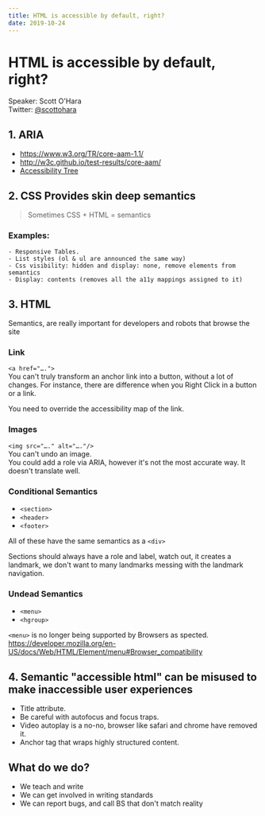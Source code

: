 ```yaml
---
title: HTML is accessible by default, right?
date: 2019-10-24
---
```

# HTML is accessible by default, right?
Speaker: Scott O'Hara  
Twitter: [@scottohara](http://www.twitter.com/scottohara)


## 1. ARIA  
- https://www.w3.org/TR/core-aam-1.1/  
- http://w3c.github.io/test-results/core-aam/
- [Accessibility Tree](http://whatsock.com/training/)


## 2. CSS Provides skin deep semantics

> Sometimes CSS + HTML = semantics  

### Examples: 
	- Responsive Tables.
	- List styles (ol & ul are announced the same way)
	- Css visibility: hidden and display: none, remove elements from semantics
	- Display: contents (removes all the a11y mappings assigned to it)

## 3. HTML 
Semantics, are really important for developers and robots that browse the site

### Link
`<a href="….">`  
You can't truly transform an anchor link into a button, without a lot of changes. For instance, there are difference when you Right Click in a button or a link.

You need to override the accessibility map of the link.

### Images
`<img src="…." alt="…."/>`  
You can't undo an image.  
You could add a role via ARIA, however it's not the most accurate way. It doesn't translate well.


### Conditional Semantics
- `<section>`
- `<header>`
- `<footer>`

All of these have the same semantics as a `<div>`

Sections should always have a role and label, watch out, it creates a landmark, we don't want to many landmarks messing with the landmark navigation.

### Undead Semantics
- `<menu>`
- `<hgroup>`

`<menu>` is no longer being supported by Browsers as spected.
https://developer.mozilla.org/en-US/docs/Web/HTML/Element/menu#Browser_compatibility

 
## 4. Semantic "accessible html" can be misused to make inaccessible user experiences
- Title attribute.
- Be careful with autofocus and focus traps.
- Video autoplay is a no-no, browser like safari and chrome have removed it.
- Anchor tag that wraps highly structured content.
	
	
## What do we do?
- We teach and write
- We can get involved in writing standards
- We can report bugs, and call BS that don't match reality
	
